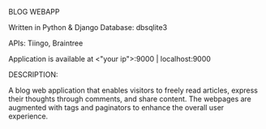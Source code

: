 BLOG WEBAPP

Written in Python & Django Database: dbsqlite3

APIs: Tiingo, Braintree

Application is available at <"your ip">:9000 | localhost:9000

DESCRIPTION:

A blog web application that enables visitors to freely read articles, express their thoughts through comments, and share content. The webpages are augmented with tags and paginators to enhance the overall user experience.
